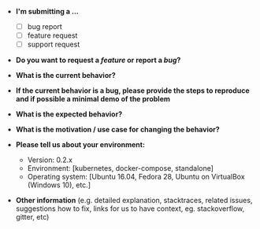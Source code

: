* **I'm submitting a ...**

  - [ ] bug report
  - [ ] feature request
  - [ ] support request

* **Do you want to request a *feature* or report a *bug*?**



* **What is the current behavior?**



* **If the current behavior is a bug, please provide the steps to reproduce and if possible a minimal demo of the problem**



* **What is the expected behavior?**



* **What is the motivation / use case for changing the behavior?**



* **Please tell us about your environment:**
  
  - Version: 0.2.x
  - Environment: [kubernetes, docker-compose, standalone]
  - Operating system: [Ubuntu 16.04, Fedora 28, Ubuntu on VirtualBox (Windows 10), etc.]



* **Other information** (e.g. detailed explanation, stacktraces, related issues, suggestions how to fix, links for us to have context, eg. stackoverflow, gitter, etc)